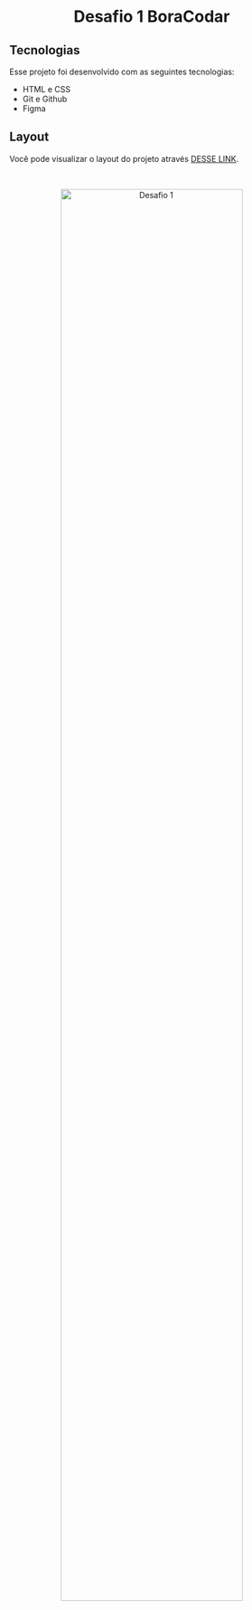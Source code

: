 <h1 align="center"> Desafio 1 BoraCodar </h1>

##  Tecnologias

Esse projeto foi desenvolvido com as seguintes tecnologias:

- HTML e CSS
- Git e Github
- Figma

##  Layout

Você pode visualizar o layout do projeto através [DESSE LINK](https://www.figma.com/file/nZkD9ecgds49AQHcUOtC6P/%23boraCodar---Desafio-1-(Community)?type=design&node-id=1-133&mode=design&t=dwGTMNIpZxdegd5o-0). 

<br>
<p align="center">
  <img alt="Desafio 1" src="img/#boraCodar - Desafio 1 (Community).png" width="80%">
</p>
